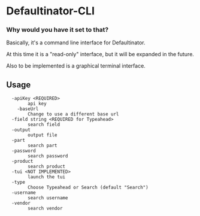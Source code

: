 
# Defaultinator-CLI
### Why would you have it set to that?

Basically, it's a command line interface for Defaultinator.

At this time it is a "read-only" interface, but it will be expanded in the future.

Also to be implemented is a graphical terminal interface.


## Usage

```
  -apiKey <REQUIRED>
        api key
    -baseUrl 
        Change to use a different base url
  -field string <REQUIRED for Typeahead>
        search field
  -output
        output file
  -part 
        search part
  -password 
        search password
  -product 
        search product
  -tui <NOT IMPLEMENTED>
        launch the tui
  -type 
        Choose Typeahead or Search (default "Search")
  -username
        search username
  -vendor
        search vendor
```